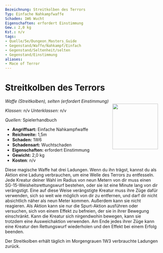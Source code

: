 ```yaml
---
Bezeichnung: Streitkolben des Terrors
Typ: Einfache Nahkampfwaffe
Schaden: 1W6 Wucht
Eigenschaften: erfordert Einstimmung
Gew.: 2,0 kg
Kst.: n/v
tags:
- Quelle/5e/Dungeon_Masters_Guide
- Gegenstand/Waffe/Nahkampf/Einfach
- Gegenstand/Seltenheit/selten
- Gegenstand/Einstimmung
aliases:
- Mace of Terror
---
```

# Streitkolben des Terrors
*Waffe (Streitkolben), selten (erfordert Einstimmung)*  
<img src="Mace-of-Terror.webp" align="right" width="150">

_Klassen:_ n/v 
_Unterklassen:_  n/v

_Quellen:_ Spielerhandbuch

- **Angriffsart:** Einfache Nahkampfwaffe
- **Reichweite:** 1,5m
- **Schaden:** 1W6
- **Schadensart:** Wuchtschaden
- **Eigenschaften:** erfordert Einstimmung
- **Gewicht:** 2,0 kg
- **Kosten**: n/v

Diese magische Waffe hat drei Ladungen. Wenn du ihn trägst, kannst du als Aktion eine Ladung verbrauchen, um eine Welle des Terrors zu entfesseln. Jede Kreatur deiner Wahl im Radius von neun Metern von dir muss einen SG-15-Weisheitsrettungswurf bestehen, oder sie ist eine Minute lang von dir verängstigt. Eine auf diese Weise verängstigte Kreatur muss ihre Züge dafür verwenden, sich so weit wie möglich von dir zu entfernen, und darf dir nicht absichtlich näher als neun Meter kommen. Außerdem kann sie nicht reagieren. Als Aktion kann sie nur die Spurt-Aktion ausführen oder versuchen, sich von einem Effekt zu befreien, der sie in ihrer Bewegung einschränkt. Kann die Kreatur sich nirgendwohin bewegen, kann sie trotzdem eine Ausweichaktion verwenden. Am Ende jedes ihrer Züge kann eine Kreatur den Rettungswurf wiederholen und den Effekt bei einem Erfolg beenden.

Der Streitkolben erhält täglich im Morgengrauen 1W3 verbrauchte Ladungen zurück.